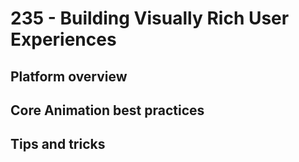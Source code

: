 # 235 - Building Visually Rich User Experiences

## Platform overview

## Core Animation best practices

## Tips and tricks

